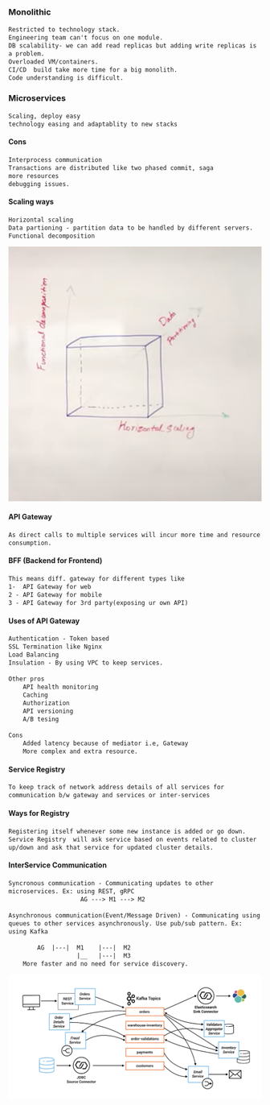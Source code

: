 ### Monolithic

	Restricted to technology stack.
	Engineering team can't focus on one module.
	DB scalability- we can add read replicas but adding write replicas is a problem.
	Overloaded VM/containers.
	CI/CD  build take more time for a big monolith.
	Code understanding is difficult.


### Microservices

	Scaling, deploy easy
	technology easing and adaptablity to new stacks

#### Cons 
	Interprocess communication
	Transactions are distributed like two phased commit, saga
	more resources
	debugging issues.


#### Scaling ways
	Horizontal scaling
	Data partioning - partition data to be handled by different servers.
	Functional decomposition

![Screenshot](microservices_scale_cube.png)


#### API Gateway
	As direct calls to multiple services will incur more time and resource consumption.

#### BFF (Backend for Frontend)
	This means diff. gateway for different types like
	1-  API Gateway for web 
	2 - API Gateway for mobile
	3 - API Gateway for 3rd party(exposing ur own API)


#### Uses of API Gateway
	Authentication - Token based
	SSL Termination like Nginx
	Load Balancing
	Insulation - By using VPC to keep services.

	Other pros
		API health monitoring
		Caching
		Authorization
		API versioning
		A/B tesing

	Cons
		Added latency because of mediator i.e, Gateway
		More complex and extra resource.


#### Service Registry
	To keep track of network address details of all services for communication b/w gateway and services or inter-services

#### Ways for Registry
	Registering itself whenever some new instance is added or go down.
	Service Registry  will ask service based on events related to cluster up/down and ask that service for updated cluster details.

#### InterService Communication
	Syncronous communication - Communicating updates to other microservices. Ex: using REST, gRPC
						AG ---> M1 ---> M2

	Asynchronous communication(Event/Message Driven) - Communicating using queues to other services asynchronously. Use pub/sub pattern. Ex: using Kafka

			AG  |---|  M1 	 |---|  M2
					   |__   |---|  M3
		More faster and no need for service discovery.

![Microservice](microservices.png)
